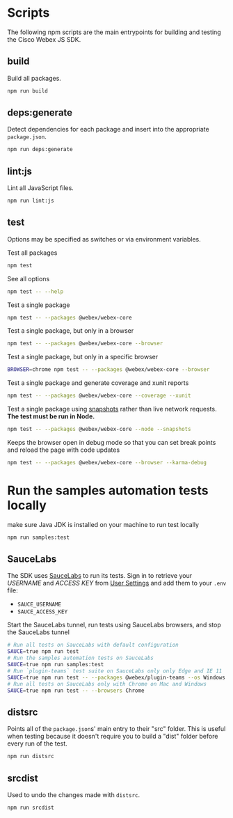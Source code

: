 # Scripts

The following npm scripts are the main entrypoints for building and testing the Cisco Webex JS SDK.

## build

Build all packages.

```bash
npm run build
```

## deps:generate

Detect dependencies for each package and insert into the appropriate `package.json`.

```bash
npm run deps:generate
```

## lint:js

Lint all JavaScript files.

```bash
npm run lint:js
```

## test

Options may be specified as switches or via environment variables.

Test all packages

```bash
npm test
```

See all options

```bash
npm test -- --help
```

Test a single package

```bash
npm test -- --packages @webex/webex-core
```

Test a single package, but only in a browser

```bash
npm test -- --packages @webex/webex-core --browser
```

Test a single package, but only in a specific browser

```bash
BROWSER=chrome npm test -- --packages @webex/webex-core --browser
```

Test a single package and generate coverage and xunit reports

```bash
npm test -- --packages @webex/webex-core --coverage --xunit
```

Test a single package using [snapshots](https://github.com/flickr/yakbak#yakbak) rather than live network requests. **The test must be run in Node.**

```bash
npm test -- --packages @webex/webex-core --node --snapshots
```

Keeps the browser open in debug mode so that you can set break points and reload the page with code updates

```bash
npm test -- --packages @webex/webex-core --browser --karma-debug
```
# Run the samples automation tests locally
make sure Java JDK is installed on your machine to run test locally 

```bash
npm run samples:test
```


## SauceLabs

The SDK uses [SauceLabs](https://saucelabs.com/) to run its tests. Sign in to retrieve your *USERNAME* and *ACCESS KEY* from [User Settings](https://saucelabs.com/beta/user-settings) and add them to your `.env` file:

- `SAUCE_USERNAME`
- `SAUCE_ACCESS_KEY`

Start the SauceLabs tunnel, run tests using SauceLabs browsers, and stop the SauceLabs tunnel

```bash
# Run all tests on SauceLabs with default configuration
SAUCE=true npm run test
# Run the samples automation tests on SauceLabs
SAUCE=true npm run samples:test
# Run `plugin-teams` test suite on SauceLabs only only Edge and IE 11
SAUCE=true npm run test -- --packages @webex/plugin-teams --os Windows --browsers Edge IE
# Run all tests on SauceLabs only with Chrome on Mac and Windows
SAUCE=true npm run test -- --browsers Chrome
```

## distsrc

Points all of the `package.json`s' main entry to their "src" folder. This is useful when testing because it doesn't require you to build a "dist" folder before every run of the test.

```bash
npm run distsrc
```

## srcdist

Used to undo the changes made with `distsrc`.

```bash
npm run srcdist
```
